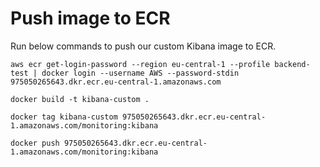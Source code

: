 # Push image to ECR
Run below commands to push our custom Kibana image to ECR.
```
aws ecr get-login-password --region eu-central-1 --profile backend-test | docker login --username AWS --password-stdin 975050265643.dkr.ecr.eu-central-1.amazonaws.com
```

```
docker build -t kibana-custom .
```

```
docker tag kibana-custom 975050265643.dkr.ecr.eu-central-1.amazonaws.com/monitoring:kibana
```

```
docker push 975050265643.dkr.ecr.eu-central-1.amazonaws.com/monitoring:kibana
```